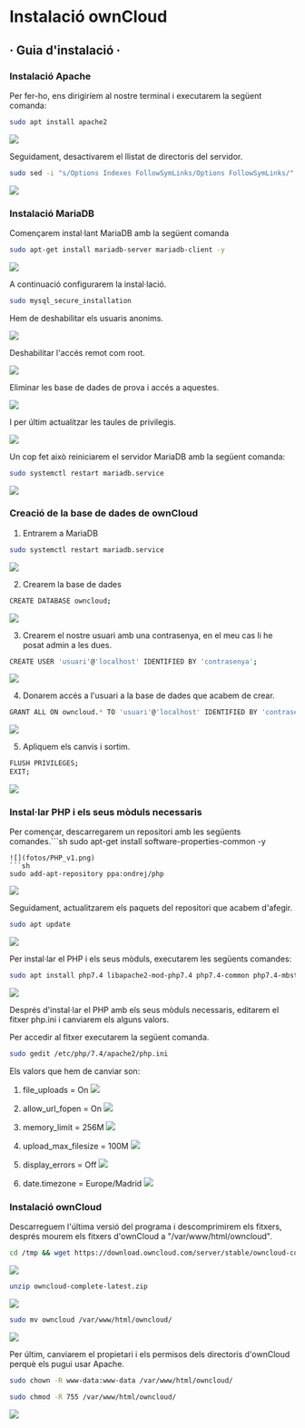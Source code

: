 # Instalació ownCloud
## · Guia d'instalació ·

###  Instalació Apache

Per fer-ho, ens dirigiríem al nostre terminal i executarem la següent comanda:
```sh
sudo apt install apache2
```
![](fotos/Apache.png)

Seguidament, desactivarem el llistat de directoris del servidor.
```sh
sudo sed -i "s/Options Indexes FollowSymLinks/Options FollowSymLinks/" /etc/apache2/apache2.conf
```
![](fotos/listado_de_directorios_del_servidor.png)

### Instalació MariaDB
Començarem instal·lant MariaDB amb la següent comanda
```sh
sudo apt-get install mariadb-server mariadb-client -y
```
![](fotos/MariaDB_instalació.png)

A continuació configurarem la instal·lació. 
```sh
sudo mysql_secure_installation
```
Hem de deshabilitar els usuaris anonims.

![](fotos/remove_anonymus_users.png)

Deshabilitar l'accés remot com root.

![](fotos/risallow_root_login_remotely.png)

Eliminar les base de dades de prova i accés a aquestes. 

![](fotos/remove_test_database.png)

I per últim actualitzar les taules de privilegis. 

![](fotos/reload_privilege_tables.png)

Un cop fet això reiniciarem el servidor MariaDB amb la següent comanda:
```sh
sudo systemctl restart mariadb.service
```
![](fotos/restart_mariaDB.png)

### Creació de la base de dades de ownCloud
1. Entrarem a MariaDB
```sh
sudo systemctl restart mariadb.service
```

![](fotos/accedir_mariaDB.png)

2. Crearem la base de dades
```sh
CREATE DATABASE owncloud;
```

![](fotos/Creem_la_basededades.png)

3. Crearem el nostre usuari amb una contrasenya, en el meu cas li he posat admin a les dues.
```sh
CREATE USER 'usuari'@'localhost' IDENTIFIED BY 'contrasenya';
```

![](fotos/creació_usuari.png)

4. Donarem accés a l'usuari a la base de dades que acabem de crear.
```sh
GRANT ALL ON owncloud.* TO 'usuari'@'localhost' IDENTIFIED BY 'contrasenya' WITH GRANT OPTION;
```

![](fotos/Donem_acces_al_usuari.png)

5. Apliquem els canvis i sortim.
```sh
FLUSH PRIVILEGES;
EXIT;
```

![](fotos/apliquem_canvis.png)

### Instal·lar PHP i els seus mòduls necessaris
Per començar, descarregarem un repositori amb les següents comandes.```sh
sudo apt-get install software-properties-common -y
```
![](fotos/PHP_v1.png)
```sh
sudo add-apt-repository ppa:ondrej/php
```
![](fotos/PHP_v2.png)

Seguidament, actualitzarem els paquets del repositori que acabem d'afegir.
```sh
sudo apt update
```
![](fotos/sudo_apt_update.png)

Per instal·lar el PHP i els seus mòduls, executarem les següents comandes:
```sh
sudo apt install php7.4 libapache2-mod-php7.4 php7.4-common php7.4-mbstring php7.4-xmlrpc php7.4-soap php7.4-apcu php7.4-smbclient php7.4-ldap php7.4-redis php7.4-gd php7.4-xml php7.4-intl php7.4-json php7.4-imagick php7.4-mysql php7.4-cli php7.4-mcrypt php7.4-ldap php7.4-zip php7.4-curl -y
```
![](fotos/instalacio_moduls_PHP.png)

Després d'instal·lar el PHP amb els seus mòduls necessaris, editarem el fitxer php.ini i canviarem els alguns valors.

Per accedir al fitxer executarem la següent comanda.
```sh
sudo gedit /etc/php/7.4/apache2/php.ini
```
Els valors que hem de canviar son:
1. file_uploads = On
![](fotos/file_uploads.png)

2. allow_url_fopen = On
![](fotos/allow_url_fopen.png)

3. memory_limit = 256M
![](fotos/memory_limit.png)

4. upload_max_filesize = 100M
![](fotos/upload_max_filesize.png)

5. display_errors = Off
![](fotos/display_errors.png)

6. date.timezone = Europe/Madrid
![](fotos/data_timzone.png)

### Instalació ownCloud
Descarreguem l'última versió del programa i descomprimirem els fitxers, després mourem els fitxers d'ownCloud a "/var/www/html/owncloud".
```sh
cd /tmp && wget https://download.owncloud.com/server/stable/owncloud-complete-latest.zip
```
![](fotos/owncloud_zip_v1.png)

```sh
unzip owncloud-complete-latest.zip
```
![](fotos/owncloud_zip_v2.png)
```sh
sudo mv owncloud /var/www/html/owncloud/
```
![](fotos/move_owncloud.png)

Per últim, canviarem el propietari i els permisos dels directoris d'ownCloud perquè els pugui usar Apache.
```sh
sudo chown -R www-data:www-data /var/www/html/owncloud/
```
```sh
sudo chmod -R 755 /var/www/html/owncloud/
```
![](fotos/permisos_propietrais.png
)


